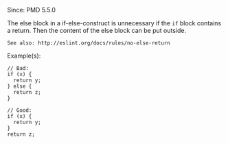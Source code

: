 Since: PMD 5.5.0

The else block in a if-else-construct is unnecessary if the `if` block contains a return.
    Then the content of the else block can be put outside.
    
    See also: http://eslint.org/docs/rules/no-else-return

Example(s):
```
// Bad:
if (x) {
  return y;
} else {
  return z;
}

// Good:
if (x) {
  return y;
}
return z;
```
